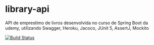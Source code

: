 # library-api
API de emprestimo de livros desenvolvida no curso de Spring Boot da udemy, utilizando Swagger, Heroku, Jacoco, JUnit 5, AssertJ, Mockito

[![Build Status](https://app.travis-ci.com/adrian4448/library-api.svg?branch=master)](https://app.travis-ci.com/adrian4448/library-api)
